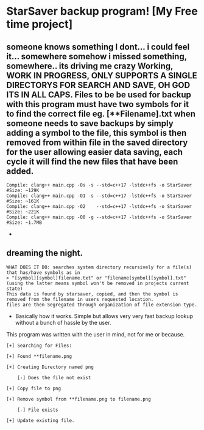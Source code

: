 # StarSaver backup program! [My Free time project]
someone knows something I dont... i could feel it... somewhere somehow i missed something, somewhere.. its driving me crazy
Working, WORK IN PROGRESS, ONLY SUPPORTS A SINGLE DIRECTORYS FOR SEARCH AND SAVE, OH GOD ITS IN ALL CAPS. 
Files to be be used for backup with this program must have two symbols for it to find the correct file eg. [**Filename].txt
when someone needs to save backups by simply adding a symbol to the file, this symbol is then removed from within file in the saved directory
for the user allowing easier data saving, each cycle it will find the new files that have been added. 
-
    Compile: clang++ main.cpp -Os -s --std=c++17 -lstdc++fs -o StarSaver          #Size: ~129K
    Compile: clang++ main.cpp -O1 -s --std=c++17 -lstdc++fs -o StarSaver          #Size: ~161K
    Compile: clang++ main.cpp -O2    --std=c++17 -lstdc++fs -o StarSaver          #Size: ~221K
    Compile: clang++ main.cpp -O0 -g --std=c++17 -lstdc++fs -o StarSaver          #Size: ~1.7MB

-
dreaming the night. 
- 
    WHAT DOES IT DO: searches system directory recursively for a file(s) that has/have symbols as in
    > "[symbol][symbol]filename.txt" or "filename[symbol][symbol].txt" 
    (using the latter means symbol won't be removed in projects current state)
    This data is found by starsaver, copied, and then the symbol is removed from the filename in users requested location. 
    files are then Segregated through organization of file extension type. 
 -   
     Basically how it works. Simple but allows very very fast backup lookup without a bunch of hassle by the user. 
     
This program was written with the user in mind, not for me or because.

    [+] Searching for Files:
    
    [+] Found **filename.png
    
    [+] Creating Directory named png
    
        [-] Does the file not exist
    
    [+] Copy file to png
    
    [+] Remove symbol from **filename.png to filename.png 
    
        [-] File exists
    
    [+] Update existing file.
